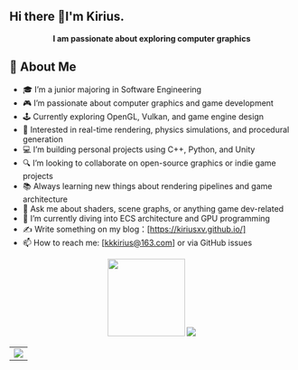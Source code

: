 
## Hi there 👋I'm Kirius.
<p align="center"><strong> I am passionate about exploring computer graphics</strong></p>  

## 👋 About Me
- 🎓 I’m a junior majoring in Software Engineering  
- 🎮 I’m passionate about computer graphics and game development  
- 🕹️ Currently exploring OpenGL, Vulkan, and game engine design  
- 🧠 Interested in real-time rendering, physics simulations, and procedural generation  
- 💻 I’m building personal projects using C++, Python, and Unity  
- 🔍 I’m looking to collaborate on open-source graphics or indie game projects  
- 📚 Always learning new things about rendering pipelines and game architecture  
- 💬 Ask me about shaders, scene graphs, or anything game dev-related  
- 🌱 I’m currently diving into ECS architecture and GPU programming
- ✍ Write something on my blog：[https://kiriusxv.github.io/]
- 📫 How to reach me: [kkkirius@163.com] or via GitHub issues  
<div align="center">
  <img height="137px" src="https://github-readme-stats.vercel.app/api?username=Kiriusxv&hide_title=true&hide_border=true&show_icons=true&line_height=21&text_color=000&icon_color=000&bg_color=0,ea6161,ffc64d,fffc4d,52fa5a&theme=graywhite" />
  <img src="https://github-readme-stats.vercel.app/api/top-langs/?username=Kiriusxv&hide_title=true&hide_border=true&layout=compact&langs_count=6&text_color=000&icon_color=fff&bg_color=0,52fa5a,4dfcff,c64dff&theme=graywhite" />
</div>

<!-- GitHub Activity Graph GitHub 活动图 -->

<table>
  <tr>
    <td>
      <picture>
        <source media="(prefers-color-scheme: dark)" srcset="https://github-readme-activity-graph.vercel.app/graph?username=Kiriusxv&theme=xcode&bg_color=FF000000&hide_border=true" />
        <source media="(prefers-color-scheme: light)" srcset="https://github-readme-activity-graph.vercel.app/graph?username=Kiriusxv&theme=xcode&bg_color=FF000000&color=000000&hide_border=true" />
        <img src="https://github-readme-activity-graph.vercel.app/graph?username=Kiriusxv&theme=xcode&bg_color=FF000000&hide_border=true" />
      </picture>
  </tr>
</table>

</div>
